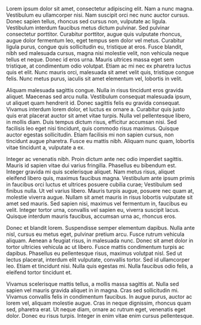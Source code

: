 Lorem ipsum dolor sit amet, consectetur adipiscing elit. Nam a nunc magna. Vestibulum eu ullamcorper nisi. Nam suscipit orci nec nunc auctor cursus. Donec sapien tellus, rhoncus sed cursus non, vulputate ac ligula. Vestibulum interdum faucibus metus dictum pulvinar. Sed pulvinar consectetur porttitor. Curabitur porttitor, augue quis vulputate rhoncus, augue dolor fermentum leo, eget tempus sem dolor vel metus. Curabitur ligula purus, congue quis sollicitudin eu, tristique at eros. Fusce blandit, nibh sed malesuada cursus, magna nisi molestie velit, non vehicula neque tellus et neque. Donec id eros urna. Mauris ultrices massa eget sem tristique, at condimentum odio volutpat. Etiam ac mi nec ex pharetra luctus quis et elit. Nunc mauris orci, malesuada sit amet velit quis, tristique congue felis. Nunc metus purus, iaculis sit amet elementum vel, lobortis in velit.

Aliquam malesuada sagittis congue. Nulla in risus tincidunt eros gravida aliquet. Maecenas sed arcu nulla. Vestibulum consequat malesuada ipsum, ut aliquet quam hendrerit id. Donec sagittis felis eu gravida consequat. Vivamus interdum lorem dolor, et luctus ex ornare a. Curabitur quis justo quis erat placerat auctor sit amet vitae turpis. Nulla vel pellentesque libero, in mollis diam. Duis tempus dictum risus, efficitur accumsan nisi. Sed facilisis leo eget nisi tincidunt, quis commodo risus maximus. Quisque auctor egestas sollicitudin. Etiam facilisis mi non sapien cursus, non tincidunt augue pharetra. Fusce eu mattis nibh. Aliquam nunc quam, lobortis vitae tincidunt a, vulputate a ex.

Integer ac venenatis nibh. Proin dictum ante nec odio imperdiet sagittis. Mauris id sapien vitae dui varius fringilla. Phasellus eu bibendum est. Integer gravida mi quis scelerisque aliquet. Nam metus risus, aliquet eleifend libero quis, maximus faucibus magna. Vestibulum ante ipsum primis in faucibus orci luctus et ultrices posuere cubilia curae; Vestibulum sed finibus nulla. Ut vel varius libero. Mauris turpis augue, posuere nec quam at, molestie viverra augue. Nullam sit amet mauris in risus lobortis vulputate sit amet sed mauris. Sed sapien nisi, maximus vel fermentum in, faucibus eu velit. Integer tortor urna, convallis vel sapien eu, viverra suscipit lacus. Quisque interdum mauris faucibus, accumsan urna ac, rhoncus eros.

Donec et blandit lorem. Suspendisse semper elementum dapibus. Nulla ante nisl, cursus eu metus eget, pulvinar pretium arcu. Fusce rutrum vehicula aliquam. Aenean a feugiat risus, in malesuada nunc. Donec sit amet dolor in tortor ultricies vehicula ac ut libero. Fusce mattis condimentum turpis ac dapibus. Phasellus eu pellentesque risus, maximus volutpat nisl. Sed ut lectus placerat, interdum elit vulputate, convallis tortor. Sed id ullamcorper leo. Etiam et tincidunt nisi. Nulla quis egestas mi. Nulla faucibus odio felis, a eleifend tortor tincidunt et.

Vivamus scelerisque mattis tellus, a mollis massa sagittis at. Nulla sed sapien vel mauris gravida aliquet in in magna. Cras sed sollicitudin mi. Vivamus convallis felis in condimentum faucibus. In augue purus, auctor ac lorem vel, aliquam molestie augue. Cras in neque dignissim, rhoncus quam sed, pharetra erat. Ut neque diam, ornare ac rutrum eget, venenatis eget dolor. Donec eu risus turpis. Integer in enim vitae enim cursus pellentesque.

